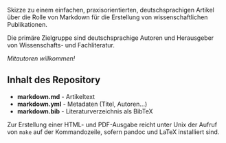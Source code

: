 Skizze zu einem einfachen, praxisorientierten, deutschsprachigen Artikel über
die Rolle von Markdown für die Erstellung von wissenschaftlichen Publikationen.

Die primäre Zielgruppe sind deutschsprachige Autoren und Herausgeber von
Wissenschafts- und Fachliteratur.

*Mitautoren willkommen!*

## Inhalt des Repository

* **markdown.md** - Artikeltext
* **markdown.yml** - Metadaten (Titel, Autoren...)
* **markdown.bib** - Literaturverzeichnis als BibTeX

Zur Erstellung einer HTML- und PDF-Ausgabe reicht unter Unix der Aufruf von
`make` auf der Kommandozeile, sofern pandoc und LaTeX installiert sind.
